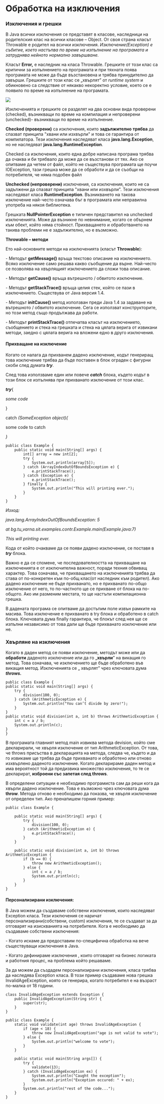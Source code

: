 # Обработка на изключения

### Изключения и грешки

В Java всички изключения се представят в класове, наследници на родителския клас на всички класове – Object. От своя страна класът Throwable e родител на всички изключения. _Изключение(Exception) е събитие, което настъпва по време на изпълнение на програмата и затруднява нейното нормално завършване._

Класът **Error,** е наследник на класа Throwable. Грешките от този клас са критични за изпълнението на програмата и при тяхната поява програмата не може да бъде възстановена  и трябва принудително да завърши. Грешките от този клас се „хвърлят” от _runtime system_ и обикновено са следствие от някакво некоректно условие, което се е появило по време на изпълнение на програмата.

![](<../../.gitbook/assets/image (148).png>)

Изключенията и грешките се разделят на два основни вида проверени (checked), възникващи по време на компилация и непроверени (unchecked)- възникващи по време на изпълнение.

**Checked (проверени)** са изключения, които **задължително** **трябва** да спазват принципа "хвани или изхвърли" и това се гарантира от компила­тора. Тези изключения наследяват класа **java.lang.Exception**, но не наследяват **java.lang.RuntimeException**.

Checked са изключения, които една добре написана програма трябва да очаква и би трябвало да може да се възстанови от тях. Ако се опитваме да четем от файл, който не съществува програмата ще поучи IOException, тази грешка може да се обработи и да се съобщи на потребителя, че няма подобен файл

**Unchecked (непроверени)** изключения, са изключения, които не са задъл­жени да спазват принципа "хвани или изхвърли". Тези изключения наследяват класа **RuntimeException**. Възникването на такова изключение най-често означава бъг в програмата или неправилна употреба на някоя библиотека.

Грешката **NullPointerException** е типичен представител на unchecked изключенията. Може да възникне по невнимание, когато се обърнем към обект, който няма стойност. Прихва­щането и обработването на такива проблеми не е задължително, но е възможно.

**Throwable – методи**

Ето най-основните методи на изключенията (класът **Throwable**):

\-     Методът **getMessage()** връща текстово описание на изключението. Всяко изключение само решава какво съобщение да върне. Най-често се позволява на хвърлящият изключението да сложи това описание.

\-     Методът **getCause()** връща вътрешното / обвитото изключение.

\-     Методът **getStackTrace()** връща целия стек, който се пази в изключението. Съществува от Java версия 1.4.

\-     Методът **initCause()** метод използван преди Java 1.4 за задаване на вътреш­ното / обвитото изключение. Сега се използват конструкто­рите, но този метод също продължава да работи.

\-     Методът **printStackTrace()** отпечатва класът на изключението, съобщението и стека на грешката и стека на цялата верига от извикани методи, заедно с цялата верига на вложени едно в друго изключения.

#### Прихващане на изключение

Когато се налага да прихванем дадено изключение, кодът генериращ това изключение трябва да бъде поставен в блок ограден с фигурни скоби след думата _**try**_.

След  това използваме един или повече _**catch**_ блока, където кодът в този блок се изпълнява при прихванато изключение от този клас.

_**try**_{

_some code_

}

catch _(_SomeException object_){_

some code to catch

_}_

```
public class Example {
    public static void main(String[] args) {
        int[] array = new int[2];
        try {
            System.out.println(array[5]); 
        } catch (ArrayIndexOutOfBoundsException e) {
            e.printStackTrace();
        } catch (Exception e) {
            e.printStackTrace();
        } finally {
            System.out.println("This will printing ever.");
        }
    }
}
```

_Изход:_

_java.lang.ArrayIndexOutOfBoundsException: 5_

&#x20;       _at bg.tu\_varna.sit.examples.contr.Example.main(Example.java:7)_

_This will printing ever._

Кода от който очакваме да се появи дадено изключение, се поставя в _**try**_ блока.&#x20;

Важно е да се спомене, че последователността на прихващане на изключенията е от изключителна важност, поради техния обвиващ характер. Това означава, че прихващането на изключенията трябва да става от по-конкретен към по-общ клас(от наследник към родител). Ако дадено изключение не бъде прихванато, но е прихванато по-общо изключение от него, то по-частното ще се прихване от блока на по-общото. Ако им разменим местата, то ще настъпи компилационна грешка.

В дадената програма се опитваме да достъпим поле извън рамките на масива. Това изключение е прихванато в try блока и обработено в catch блока. Ключовата дума finally гарантира, че блокът след нея ще се изпълни независимо от това дали ще бъде прихванато изключение или не.

### **Хвърляне на изключения**

Когато в даден метод  се появи изключение, методът може или да **обработи** даденото изключение или да го „**хвърли**” на викащия го метод. Това означава, че изключението ще бъде обработено във викащия метод. Изключенията се „ хвърлят” чрез ключовата дума _**throws.**_

```
public class Example {
public static void main(String[] args) {
    try {
        division(100, 0);
    } catch (ArithmeticException e) {
        System.out.println("You can’t divide by zero!");
    }
}
public static void division(int a, int b) throws ArithmeticException {
    int c = a / b;
    System.out.println(c);
}
}
```



В програмата главният метод main извиква метода devision, който сме декларирали, че хвърля изключение от тип ArithmeticException. От това, че throws присъства в декларацията на метода, следва че, където и да го извикаме ще трябва да бъде прихванато и обработено или отново изхвърлено даденото изключение. Когато декларираме даден метод и има вероятност той да предизвика множество изключения, то те се декларират, **изброени със запетая след throws**.

В определени ситуации е необходимо програмиста сам да реши кога да хвърли дадено изключение. Това е възможно чрез ключовата дума **throw**. Метода отново е необходимо да показва, че хвърля изключение от определен тип. Ако пренапишем горния пример:

```
public class Example {
```

```
    public static void main(String[] args) {
        try {
            division(100, 0);
        } catch (ArithmeticException e) {
            e.printStackTrace();
        }
    }

    public static void division(int a, int b) throws ArithmeticException {
        if (b == 0) {
            throw new ArithmeticException();
        } else {
            int c = a / b;
            System.out.println(c);
        }
    }
} 
```

#### Персонализирани изключения:

В  Java можем да създаваме собствени изключения, които наследяват Exception класа. Тези изключения  се наричат персонализирани(собствени, custom) изключения, те се създават за да отговарят на изискванията на потребителя. Кога е необходимо да създаваме собствени изключения:

\-      Когато искаме да предоставим по-специфична обработка на вече съществуващи изключения в Java.

\-      Когато дефинираме изключения , които отговарят на бизнес логиката и работния процес, на проблема който решаваме.

За да можем да създадем персонализирани изключения, класа трябва да наследява Exception класа. В този пример създаваме нова грешка InvalidAgeException, която се генерира, когато потребител е на възраст по-малка от 18 години.

```
class InvalidAgeException extends Exception {
    public InvalidAgeException(String str) {
        super(str);
    }
}

public class Example {
    static void validate(int age) throws InvalidAgeException {
        if (age < 18) {
            throw new InvalidAgeException("age is not valid to vote");
        } else {
            System.out.println("welcome to vote");
        }
    }

    public static void main(String args[]) {
        try {
            validate(13);
        } catch (InvalidAgeException ex) {
            System.out.println("Caught the exception");
            System.out.println("Exception occured: " + ex);
        }
        System.out.println("rest of the code...");
    }
}
```
